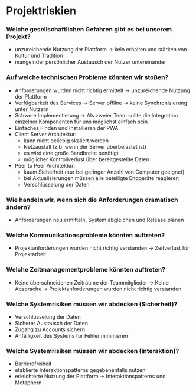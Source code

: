 # Projektriskien

### Welche gesellschaftlichen Gefahren gibt es bei unserem Projekt?
* unzureichende Nutzung der Plattform -> kein erhalten und stärken von Kultur und Tradition
* mangelnder persönlicher Austausch der Nutzer untereinander

### Auf welche technischen Probleme könnten wir stoßen?
* Anforderungen wurden nicht richtig ermittelt -> unzureichende Nutzung der Plattform
* Verfügbarkeit des Services -> Server offline -> keine Synchronisierung unter Nutzern
* Schwere Implementierung -> Als zweier Team sollte die Integration einzelner Komponenten für uns möglichst einfach sein
* Einfaches Finden und Installieren der PWA
* Client Server Architektur:
  * kann nicht beliebig skaliert werden 
  * Netzausfall (z.b. wenn der Server überbelastet ist) 
  * es wird eine große Bandbreite benötigt
  * möglicher Kontrollverlust über bereitgestellte Daten 
* Peer to Peer Architektur:
  * kaum Sicherheit (nur bei geringer Anzahl von Computer geeignet) 
  * bei Aktualisierungen müssen alle beteiligte Endgeräte reagieren
  * Verschlüsselung der Daten


### Wie handeln wir, wenn sich die Anforderungen dramatisch ändern?
* Anforderungen neu ermitteln, System abgleichen und Release planen

### Welche Kommunikationsprobleme könnten auftreten?
* Projektanforderungen wurden nicht richtig verstanden -> Zeitverlust für Projektarbeit

### Welche Zeitmanagementprobleme könnten auftreten?
* Keine überschneidenen Zeiträume der Teammitglieder -> Keine Absprache -> Projektanforderungen wurden nicht richtig verstanden

### Welche Systemrisiken müssen wir abdecken (Sicherheit)?
* Verschlüsselung der Daten
* Sicherer Austausch der Daten
* Zugang zu Accounts sichern
* Anfälligkeit des Systems für Fehler minimieren

### Welche Systemrisiken müssen wir abdecken (Interaktion)?
* Barrierefreiheit
* etablierte Interaktionspatterns gegebenenfalls nutzen
* erleichterte Nutzung der Plattform -> Interaktionspatterns und Metaphern
